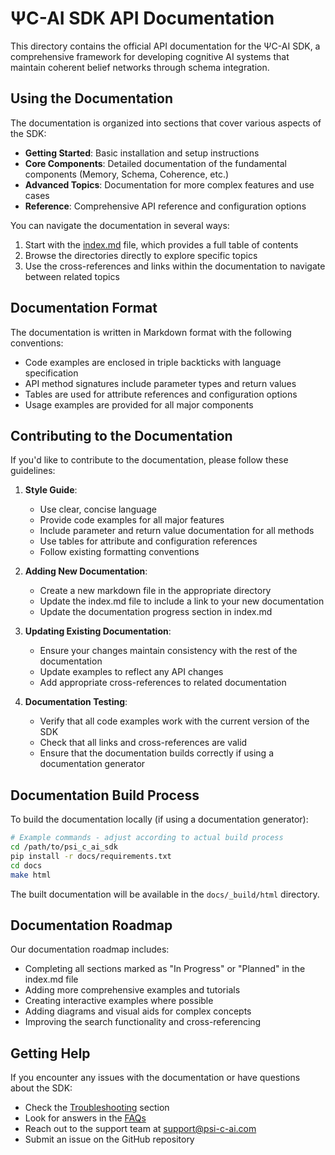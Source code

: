# ΨC-AI SDK API Documentation

This directory contains the official API documentation for the ΨC-AI SDK, a comprehensive framework for developing cognitive AI systems that maintain coherent belief networks through schema integration.

## Using the Documentation

The documentation is organized into sections that cover various aspects of the SDK:

- **Getting Started**: Basic installation and setup instructions
- **Core Components**: Detailed documentation of the fundamental components (Memory, Schema, Coherence, etc.)
- **Advanced Topics**: Documentation for more complex features and use cases
- **Reference**: Comprehensive API reference and configuration options

You can navigate the documentation in several ways:
1. Start with the [index.md](index.md) file, which provides a full table of contents
2. Browse the directories directly to explore specific topics
3. Use the cross-references and links within the documentation to navigate between related topics

## Documentation Format

The documentation is written in Markdown format with the following conventions:

- Code examples are enclosed in triple backticks with language specification
- API method signatures include parameter types and return values
- Tables are used for attribute references and configuration options
- Usage examples are provided for all major components

## Contributing to the Documentation

If you'd like to contribute to the documentation, please follow these guidelines:

1. **Style Guide**:
   - Use clear, concise language
   - Provide code examples for all major features
   - Include parameter and return value documentation for all methods
   - Use tables for attribute and configuration references
   - Follow existing formatting conventions

2. **Adding New Documentation**:
   - Create a new markdown file in the appropriate directory
   - Update the index.md file to include a link to your new documentation
   - Update the documentation progress section in index.md

3. **Updating Existing Documentation**:
   - Ensure your changes maintain consistency with the rest of the documentation
   - Update examples to reflect any API changes
   - Add appropriate cross-references to related documentation

4. **Documentation Testing**:
   - Verify that all code examples work with the current version of the SDK
   - Check that all links and cross-references are valid
   - Ensure that the documentation builds correctly if using a documentation generator

## Documentation Build Process

To build the documentation locally (if using a documentation generator):

```bash
# Example commands - adjust according to actual build process
cd /path/to/psi_c_ai_sdk
pip install -r docs/requirements.txt
cd docs
make html
```

The built documentation will be available in the `docs/_build/html` directory.

## Documentation Roadmap

Our documentation roadmap includes:

- Completing all sections marked as "In Progress" or "Planned" in the index.md file
- Adding more comprehensive examples and tutorials
- Creating interactive examples where possible
- Adding diagrams and visual aids for complex concepts
- Improving the search functionality and cross-referencing

## Getting Help

If you encounter any issues with the documentation or have questions about the SDK:

- Check the [Troubleshooting](troubleshooting/) section
- Look for answers in the [FAQs](reference/faq.md)
- Reach out to the support team at support@psi-c-ai.com
- Submit an issue on the GitHub repository 